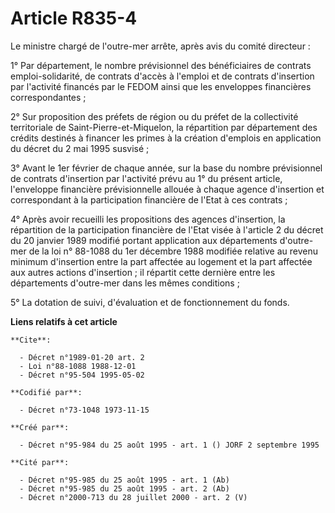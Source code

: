 # Article R835-4

Le ministre chargé de l'outre-mer arrête, après avis du comité directeur :

1° Par département, le nombre prévisionnel des bénéficiaires de contrats emploi-solidarité, de contrats d'accès à l'emploi et
de contrats d'insertion par l'activité financés par le FEDOM ainsi que les enveloppes financières correspondantes ;

2° Sur proposition des préfets de région ou du préfet de la collectivité territoriale de Saint-Pierre-et-Miquelon, la
répartition par département des crédits destinés à financer les primes à la création d'emplois en application du décret du 2
mai 1995 susvisé ;

3° Avant le 1er février de chaque année, sur la base du nombre prévisionnel de contrats d'insertion par l'activité prévu au
1° du présent article, l'enveloppe financière prévisionnelle allouée à chaque agence d'insertion et correspondant à la
participation financière de l'Etat à ces contrats ;

4° Après avoir recueilli les propositions des agences d'insertion, la répartition de la participation financière de l'Etat
visée à l'article 2 du décret du 20 janvier 1989 modifié portant application aux départements d'outre-mer de la loi n°
88-1088 du 1er décembre 1988 modifiée relative au revenu minimum d'insertion entre la part affectée au logement et la part
affectée aux autres actions d'insertion ; il répartit cette dernière entre les départements d'outre-mer dans les mêmes
conditions ;

5° La dotation de suivi, d'évaluation et de fonctionnement du fonds.

**Liens relatifs à cet article**

	**Cite**:

	  - Décret n°1989-01-20 art. 2
	  - Loi n°88-1088 1988-12-01
	  - Décret n°95-504 1995-05-02

	**Codifié par**:

	  - Décret n°73-1048 1973-11-15

	**Créé par**:

	  - Décret n°95-984 du 25 août 1995 - art. 1 () JORF 2 septembre 1995

	**Cité par**:

	  - Décret n°95-985 du 25 août 1995 - art. 1 (Ab)
	  - Décret n°95-985 du 25 août 1995 - art. 2 (Ab)
	  - Décret n°2000-713 du 28 juillet 2000 - art. 2 (V)
